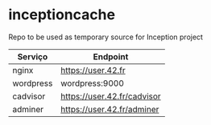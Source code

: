 # inceptioncache
Repo to be used as temporary source for Inception project

| Serviço  | Endpoint                                                       |
|----------|----------------------------------------------------------------|
| nginx    | https://user.42.fr                                             |
| wordpress| wordpress:9000                                                 |
| cadvisor | https://user.42.fr/cadvisor                                    |
| adminer  | https://user.42.fr/adminer                                     |